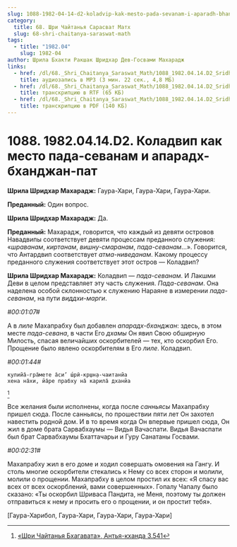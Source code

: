 ```yaml
---
slug: 1088-1982-04-14-d2-koladvip-kak-mesto-pada-sevanam-i-aparadh-bhandzhan-pat
category:
  title: 68. Шри Чайтанья Сарасват Матх
  slug: 68-shri-chaitanya-saraswat-math
tags:
  - title: "1982.04"
    slug: 1982-04
author: Шрила Бхакти Ракшак Шридхар Дев-Госвами Махарадж
links:
  - href: /dl/68._Shri_Chaitanya_Saraswat_Math/1088_1982.04.14.D2_SridharMj_Koladvip_kak_mesto_pada-sevanam_i_aparadh-bhadzhan-pat.mp3
    title: аудиозапись в MP3 (3 мин. 22 сек., 4,8 МБ)
  - href: /dl/68._Shri_Chaitanya_Saraswat_Math/1088_1982.04.14.D2_SridharMj_Koladvip_kak_mesto_pada-sevanam_i_aparadh-bhadzhan-pat.rtf
    title: транскрипцию в RTF (65 КБ)
  - href: /dl/68._Shri_Chaitanya_Saraswat_Math/1088_1982.04.14.D2_SridharMj_Koladvip_kak_mesto_pada-sevanam_i_aparadh-bhadzhan-pat.pdf
    title: транскрипцию в PDF (140 КБ)
---
```


# 1088. 1982.04.14.D2. Коладвип как место пада-севанам и апарадх-бханджан-пат

**Шрила Шридхар Махарадж:** Гаура-Хари, Гаура-Хари, Гаура-Хари.

**Преданный:** Один вопрос.

**Шрила Шридхар Махарадж:** Да.

**Преданный:** Махарадж, говорится, что каждый из девяти островов Навадвипы соответствует девяти процессам преданного служения: «*шраванам*, *киртанам*, *вишну-смаранам*, *пада-севанам*…». Говорится, что Антардвип соответствует *атма-ниведанам*. Какому процессу преданного служения соответствует этот остров — Коладвип?

**Шрила Шридхар Махарадж:** Коладвип — *пада-севанам*. И Лакшми Деви в целом представляет эту часть служения. *Пада-севанам*. Она наделена особой склонностью к служению Нараяне в измерении *пада-севанам*, на пути *виддхи-марги*.

*#00:01:07#*

А в *лиле* Махапрабху был добавлен *апарадх-бханджан*: здесь, в этом месте *пада-севана*, в части Его *дхамы* Он явил Свою обширную Милость, спасая величайших оскорбителей — тех, кто оскорбил Его. Прощение было явлено оскорбителям в Его *лиле*. Коладвип.

*#00:01:44#*

    кулийа̄-гра̄мете а̄си’ ш́рӣ-кр̣шн̣а-чаитанйа
    хена на̄хи, йа̄ре прабху на̄ карила̄ дханйа
[^_ftn1]

Все желания были исполнены, когда после *санньясы* Махапрабху пришел сюда. После санньясы, по прошествии пяти лет Он захотел навестить родной дом. И в то время когда Он впервые пришел сюда, Он жил в доме брата Сарвабхаумы — Видья Вачаспати. Видья Вачаспати был брат Сарвабхаумы Бхаттачарьи и Гуру Санатаны Госвами.

*#00:02:31#*

Махапрабху жил в его доме и ходил совершать омовения на Гангу. И столь многие оскорбители стекались к Нему со всех сторон и молили, молили о прощении. Махапрабху в целом простил их всех: «Я спасу вас всех от всех оскорблений, вами совершенных». Гопалу Чапалу было сказано: «Ты оскорбил Шриваса Пандита, не Меня, поэтому ты должен отправиться к нему и просить его о прощении, и он простит тебя».

[Гаура-Харибол, Гаура-Хари, Гаура-Хари, Гаура-Хари]



[^_ftn1]: [«Шри Чайтанья Бхагавата», Антья-кханда 3.541](../notes/shri-chajtanya-bhagavata-antya-khanda/shri-chajtanya-bhagavata-antya-khanda-3-541.md)
